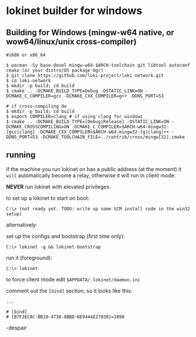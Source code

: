 # lokinet builder for windows

## Building for Windows (mingw-w64 native, or wow64/linux/unix cross-compiler)

    #i686 or x86_64

    $ pacman -Sy base-devel mingw-w64-$ARCH-toolchain git libtool autoconf cmake (or your distro/OS package mgr)
    $ git clone https://github.com/loki-project/loki-network.git
    $ cd loki-network
    $ mkdir -p build; cd build
    $ cmake .. -DCMAKE_BUILD_TYPE=Debug -DSTATIC_LINK=ON -DCMAKE_C_COMPILER=gcc -DCMAKE_CXX_COMPILER=g++ -DDNS_PORT=53

    # if cross-compiling do
    $ mkdir -p build; cd build
    $ export COMPILER=clang # if using clang for windows
    $ cmake .. -DCMAKE_BUILD_TYPE=[Debug|Release] -DSTATIC_LINK=ON -DCMAKE_CROSSCOMPILING=ON -DCMAKE_C_COMPILER=$ARCH-w64-mingw32-[gcc|clang] -DCMAKE_CXX_COMPILER=$ARCH-w64-mingw32-[g|clang]++ -DDNS_PORT=53 -DCMAKE_TOOLCHAIN_FILE=../contrib/cross/mingw[32].cmake

## running

if the machine you run lokinet on has a public address (at the moment) it `will` automatically become a relay, 
otherwise it will run in client mode.


**NEVER** run lokinet with elevated privileges.

to set up a lokinet to start on boot:

    C:\> (not ready yet. TODO: write up some SCM install code in the win32 setup)

alternatively:

set up the configs and bootstrap (first time only):

    C:\> lokinet -g && lokinet-bootstrap
    
run it (foreground):
    
    C:\> lokinet

to force client mode edit `$APPDATA/.lokinet/daemon.ini`

comment out the `[bind]` section, so it looks like this:

    ...
    
    # [bind]
    # {B7F2ECAC-BB10-4736-8BBD-6E9444E27030}=1090


-despair